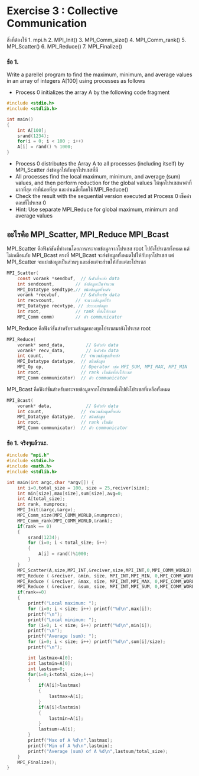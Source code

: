 # Exercise 3 : Collective Communication

สิ่งที่ต้องใช้ 
    1. mpi.h
    2. MPI_Init()
    3. MPI_Comm_size()
    4. MPI_Comm_rank()
    5. MPI_Scatter()
    6. MPI_Reduce()
    7. MPI_Finalize()

### ข้อ 1.

Write a parellel program to find the maximum, minimum, and average values in an array of integers A[100] using 
 processes as follows

  * Process 0 initializes the array A by the following code fragment

```c
#include <stdio.h>
#include <stdlib.h>

int main()
{
    int A[100];
    srand(1234);
    for(i = 0; i < 100 ; i++)
    A[i] = rand() % 1000;
}
```
   
 * Process 0 distributes the Array A to all processes (including itself) by MPI_Scatter ส่งข้อมูลให้กับทุกโปรเซสที่มี
 * All processes find the local maximum, minimum, and average (sum) values, and then perform reduction for the global values ให้ทุกโปรเซสหาค่าที่มากที่สุด ค่าที่น้อยที่สุด และค่าเฉลี่ยโดยใช้ MPI_Reduce()
 * Check the result with the sequential version executed at Process 0 เช็คคำตอบที่โปรเซส 0
 * Hint: Use separate MPI_Reduce for global maximum, minimum and average values

## อะไรคือ MPI_Scatter, MPI_Reduce MPI_Bcast

MPI_Scatter คือฟังก์ชันที่ทำงานโดยการกระจายข้อมูลจากโปรเซส root ไปยังโปรเซสทั้งหมด แต่ไม่เหมือนกับ MPI_Bcast ตรงที่ MPI_Bcast จะส่งข้อมูลทั้งหมดไปให้กับทุกโปรเซส แต่ MPI_Scatter จะแบ่งข้อมูลเป็นส่วนๆ และส่งแต่จะส่วนให้กับแต่ละโปรเซส

```C
MPI_Scatter(
    const vorank *sendbuf,  // &ตัวที่จะส่ง data
    int sendcount,        // ส่งข้อมูลเป็นจำนวน
    MPI_Datatype sendtype,// ชนิดข้อมูลที่จะส่ง
    vorank *recvbuf,        // &ตัวที่จะรับ data
    int recvcount,        // จำนวนข้อมูลที่รับ
    MPI_Datatype recvtype, // ประเภทข้อมูล
    int root,             // rank ที่ส่งโปรเซส
    MPI_Comm comm)        // ตัว communicator
```

MPI_Reduce คือฟังก์ชันสำหรับรวมข้อมูลของทุกโปรเซสมายังโปรเซส root

```C
MPI_Reduce(
    vorank* send_data,        // &ตัวส่ง data
    vorank* recv_data,        // &ตัวรับ data
    int count,              // จำนวนข้อมูลที่จะส่ง
    MPI_Datatype datatype,  // ชนิดข้อมูล
    MPI_Op op,              // Operator เช่น MPI_SUM, MPI_MAX, MPI_MIN
    int root,               // rank เริ่มต้นที่ส่งโปรเซส
    MPI_Comm communicator)  // ตัว communicator
```

MPI_Bcast คือฟังก์ชันสำหรับกระจายข้อมูลจากโปรเซสหนึ่งไปยังโปรเซสที่เหลือทั้งหมด

```C
MPI_Bcast(
    vorank* data,             // &ตัวส่ง data
    int count,              // จำนวนข้อฒูลที่จะส่ง
    MPI_Datatype datatype,  // ชนิดข้อมูล
    int root,               // rank เริ่มต้น
    MPI_Comm communicator)  // ตัว communicator
```

### ข้อ 1. จริงๆแล้วนะ.

```C
#include "mpi.h"
#include <stdio.h>
#include <math.h>
#include <stdlib.h>

int main(int argc,char *argv[]) {
    int i=0,total_size = 100, size = 25,reciver[size];
    int min[size],max[size],sum[size],avg=0;
    int A[total_size];
    int rank, numprocs;
    MPI_Init(&argc,&argv);
    MPI_Comm_size(MPI_COMM_WORLD,&numprocs);
    MPI_Comm_rank(MPI_COMM_WORLD,&rank);
    if(rank == 0)
    {
        srand(1234);
        for (i=0; i < total_size; i++)
        {
            A[i] = rand()%1000;
        }
    }
    MPI_Scatter(A,size,MPI_INT,&reciver,size,MPI_INT,0,MPI_COMM_WORLD); // กระจาย value ไปให้แต่ละฟังก์ชัน
    MPI_Reduce ( &reciver, &min, size, MPI_INT,MPI_MIN, 0,MPI_COMM_WORLD ); // ใช้ Reduce() หาค่าน้อยที่สุดจาก reciver
    MPI_Reduce ( &reciver, &max, size, MPI_INT,MPI_MAX, 0,MPI_COMM_WORLD ); // ใช้ Reduce() หาค่ามากที่สุดจาก reciver
    MPI_Reduce ( &reciver, &sum, size, MPI_INT,MPI_SUM, 0,MPI_COMM_WORLD ); // ใช้ Reduce() หาผลรวมจาก reciver
    if(rank==0)
    {
        printf("Local maximum: ");
        for (i=0; i < size; i++) printf("%d\n",max[i]);
        printf("\n");
        printf("Local minimum: ");
        for (i=0; i < size; i++) printf("%d\n",min[i]);
        printf("\n");
        printf("Average (sum): ");
        for (i=0; i < size; i++) printf("%d\n",sum[i]/size);
        printf("\n");

        int lastmax=A[0];
        int lastmin=A[0];
        int lastsum=0;
        for(i=0;i<total_size;i++)
        {
            if(A[i]>lastmax)
            {
                lastmax=A[i];
            }
            if(A[i]<lastmin)
            {
                lastmin=A[i];
            }
            lastsum+=A[i];
        }
        printf("Max of A %d\n",lastmax);
        printf("Min of A %d\n",lastmin);
        printf("Average (sum) of A %d\n",lastsum/total_size);
    }
    MPI_Finalize();
}

```